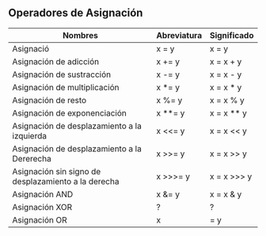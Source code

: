 ## Operadores de Asignación

| Nombres                                              | Abreviatura   | Significado |
| ---------------------------------------------------- | ------------- |--------------|
| Asignació                                            | x = y         | x = y        |
| Asignación de adicción                               | x += y        | x = x + y    |
| Asignación de sustracción                            | x -= y        | x = x - y    |
| Asignación de multiplicación                         | x *= y        | x = x * y    |
| Asignación de resto                                  | x %= y        | x = x % y    |
| Asignación de exponenciación                         | x **= y       | x = x ** y   |
| Asignación de desplazamiento a la izquierda          | x <<= y       | x = x << y   |
| Asignación de desplazamiento a la Dererecha          | x >>= y       | x = x >> y   |
| Asignación sin signo de desplazamiento a la derecha  | x >>>= y      | x = x >>> y  |
| Asignación AND                                       | x &= y        | x = x & y    |
| Asignación XOR                                       | ?             | ?            |
| Asignación OR                                        | x |= y        | x = x | y    |